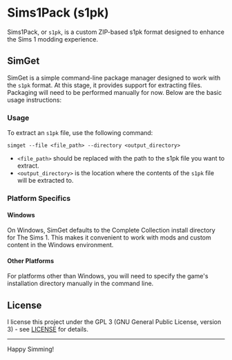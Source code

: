 # Sims1Pack (s1pk)

Sims1Pack, or ``s1pk``, is a custom ZIP-based s1pk format designed to enhance the Sims 1 modding experience.

## SimGet

SimGet is a simple command-line package manager designed to work with the ``s1pk`` format. At this stage, it provides support for extracting files. Packaging will need to be performed manually for now. Below are the basic usage instructions:

### Usage

To extract an ``s1pk`` file, use the following command:

```shell
simget --file <file_path> --directory <output_directory>
```

- `<file_path>` should be replaced with the path to the s1pk file you want to extract.
- `<output_directory>` is the location where the contents of the ``s1pk`` file will be extracted to.

### Platform Specifics

#### Windows

On Windows, SimGet defaults to the Complete Collection install directory for The Sims 1. This makes it convenient to work with mods and custom content in the Windows environment.

#### Other Platforms

For platforms other than Windows, you will need to specify the game's installation directory manually in the command line.

## License

I license this project under the GPL 3 (GNU General Public License, version 3) - see [LICENSE](./LICENSE) for details.

<hr>

Happy Simming!